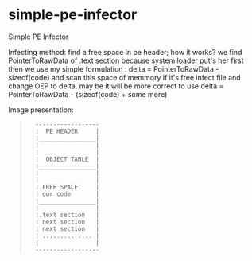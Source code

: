 # simple-pe-infector
Simple PE Infector

Infecting method:
       find a free space in pe header;
       how it works?
       we find PointerToRawData of .text section because system loader put's her first 
       then we use my simple formulation :
       delta = PointerToRawData - sizeof(code) and scan this space of memmory if it's free infect file and 
       change OEP to delta.
       may be it will be more correct to use 
       delta = PointerToRawData - (sizeof(code) + some more) 

Image presentation:
>       ------------------
>       |  PE HEADER     |
>       |________________|
>       |                |
>       |                |
>       |  OBJECT TABLE  |
>       |________________|                
>       |                |
>       |                |
>       | FREE SPACE     |          
>       | our code       |
>       |________________|
>       |                |
>       |.text section   |
>       | next section   |
>       | next section   |
>       | .............. |
>       |                |
>       ------------------

